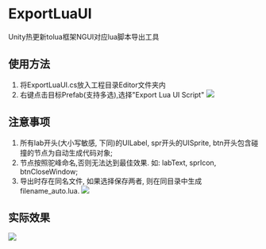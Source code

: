 # ExportLuaUI
Unity热更新tolua框架NGUI对应lua脚本导出工具

## 使用方法
1. 将ExportLuaUI.cs放入工程目录Editor文件夹内
2. 右键点击目标Prefab(支持多选),选择"Export Lua UI Script"
![](https://github.com/glegoo/ExportLuaUI/blob/master/Res/a.png?raw=true)

## 注意事项
1. 所有lab开头(大小写敏感, 下同)的UILabel, spr开头的UISprite, btn开头包含碰撞的节点为自动生成代码对象;
2. 节点按照驼峰命名,否则无法达到最佳效果. 如: labText, sprIcon, btnCloseWindow;
3. 导出时存在同名文件, 如果选择保存两者, 则在同目录中生成filename_auto.lua.
![](https://github.com/glegoo/ExportLuaUI/blob/master/Res/b.png?raw=true)

## 实际效果
![](https://github.com/glegoo/ExportLuaUI/blob/master/Res/c.png?raw=true)
